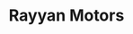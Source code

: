---
title: "Rayyan Motors"
url: /karachi/rayyan-motors-b-irfan-corner-shop-a-13-a-14-fedral-near-allama-iqbal-open-university-area-block-7/
shop: car repair
---